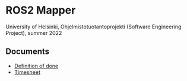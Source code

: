# ROS2 Mapper
University of Helsinki, Ohjelmistotuotantoprojekti (Software Engineering Project), summer 2022

## Documents
- [Definition of done](./Documentation/definition-of-done.md)  
- [Timesheet](./Documentation/timesheet.md)
